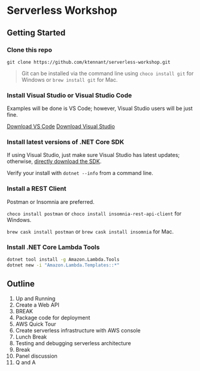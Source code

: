 # Serverless Workshop

## Getting Started

### Clone this repo

`git clone https://github.com/ktennant/serverless-workshop.git`

> Git can be installed via the command line using `choco install git` for Windows or `brew install git` for Mac.

### Install Visual Studio or Visual Studio Code

Examples will be done is VS Code; however, Visual Studio users will be just fine.

[Download VS Code][download-vs-code]
[Download Visual Studio][download-visual-studio]

### Install latest versions of .NET Core SDK

If using Visual Studio, just make sure Visual Studio has latest updates; otherwise, [directly download the SDK][dotnet-install].

Verify your install with `dotnet --info` from a command line.

### Install a REST Client

Postman or Insomnia are preferred.

`choco install postman` or `choco install insomnia-rest-api-client` for Windows.

`brew cask install postman` or `brew cask install insomnia` for Mac.

### Install .NET Core Lambda Tools

```sh
dotnet tool install -g Amazon.Lambda.Tools
dotnet new -i "Amazon.Lambda.Templates::*"
```

## Outline

1. Up and Running
1. Create a Web API
1. BREAK
1. Package code for deployment
1. AWS Quick Tour
1. Create serverless infrastructure with AWS console
1. Lunch Break
1. Testing and debugging serverless architecture
1. Break
1. Panel discussion
1. Q and A

[dotnet-install]: https://dotnet.microsoft.com/download
[download-vs-code]: https://code.visualstudio.com/download
[download-visual-studio]: https://visualstudio.microsoft.com/downloads/
